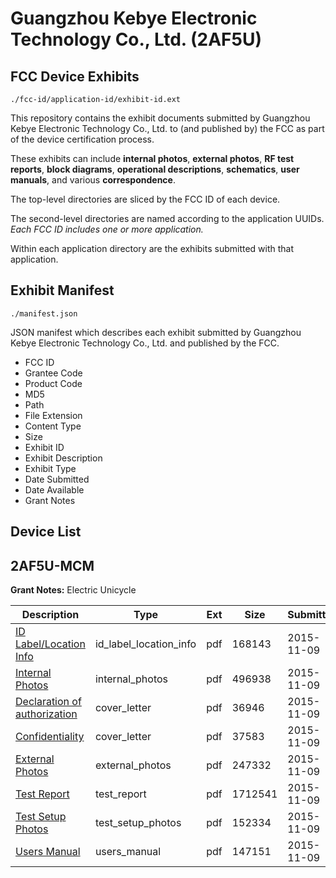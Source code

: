 # Guangzhou Kebye Electronic Technology Co., Ltd. (2AF5U)
## FCC Device Exhibits

```
./fcc-id/application-id/exhibit-id.ext
```

This repository contains the exhibit documents submitted by Guangzhou Kebye Electronic Technology Co., Ltd. to (and published by) the FCC as part of the device certification process.

These exhibits can include **internal photos**, **external photos**, **RF test reports**, **block diagrams**, **operational descriptions**, **schematics**, **user manuals**, and various **correspondence**.

The top-level directories are sliced by the FCC ID of each device.

The second-level directories are named according to the application UUIDs. *Each FCC ID includes one or more application.*

Within each application directory are the exhibits submitted with that application. 

## Exhibit Manifest

```
./manifest.json
```

JSON manifest which describes each exhibit submitted by Guangzhou Kebye Electronic Technology Co., Ltd. and published by the FCC.

- FCC ID
- Grantee Code
- Product Code
- MD5
- Path
- File Extension
- Content Type
- Size
- Exhibit ID
- Exhibit Description
- Exhibit Type
- Date Submitted
- Date Available
- Grant Notes

## Device List
## 2AF5U-MCM
**Grant Notes:** Electric Unicycle

| Description | Type | Ext | Size | Submitted | Available |
| ----------- | ---- | --- | ---- | --------- | --------- |
| [ID Label/Location Info](2AF5U-MCM/42b6ec82ce6dab7fc32b2eeada15f0e8/2806731.pdf) | id_label_location_info | pdf | 168143 | 2015-11-09 | 2015-11-10 |
| [Internal Photos](2AF5U-MCM/42b6ec82ce6dab7fc32b2eeada15f0e8/2806730.pdf) | internal_photos | pdf | 496938 | 2015-11-09 | 2015-11-10 |
| [Declaration of authorization](2AF5U-MCM/42b6ec82ce6dab7fc32b2eeada15f0e8/2806734.pdf) | cover_letter | pdf | 36946 | 2015-11-09 | 2015-11-10 |
| [Confidentiality](2AF5U-MCM/42b6ec82ce6dab7fc32b2eeada15f0e8/2806735.pdf) | cover_letter | pdf | 37583 | 2015-11-09 | 2015-11-10 |
| [External Photos](2AF5U-MCM/42b6ec82ce6dab7fc32b2eeada15f0e8/2806729.pdf) | external_photos | pdf | 247332 | 2015-11-09 | 2015-11-10 |
| [Test Report](2AF5U-MCM/42b6ec82ce6dab7fc32b2eeada15f0e8/2806736.pdf) | test_report | pdf | 1712541 | 2015-11-09 | 2015-11-10 |
| [Test Setup Photos](2AF5U-MCM/42b6ec82ce6dab7fc32b2eeada15f0e8/2806732.pdf) | test_setup_photos | pdf | 152334 | 2015-11-09 | 2015-11-10 |
| [Users Manual](2AF5U-MCM/42b6ec82ce6dab7fc32b2eeada15f0e8/2806733.pdf) | users_manual | pdf | 147151 | 2015-11-09 | 2015-11-10 |
